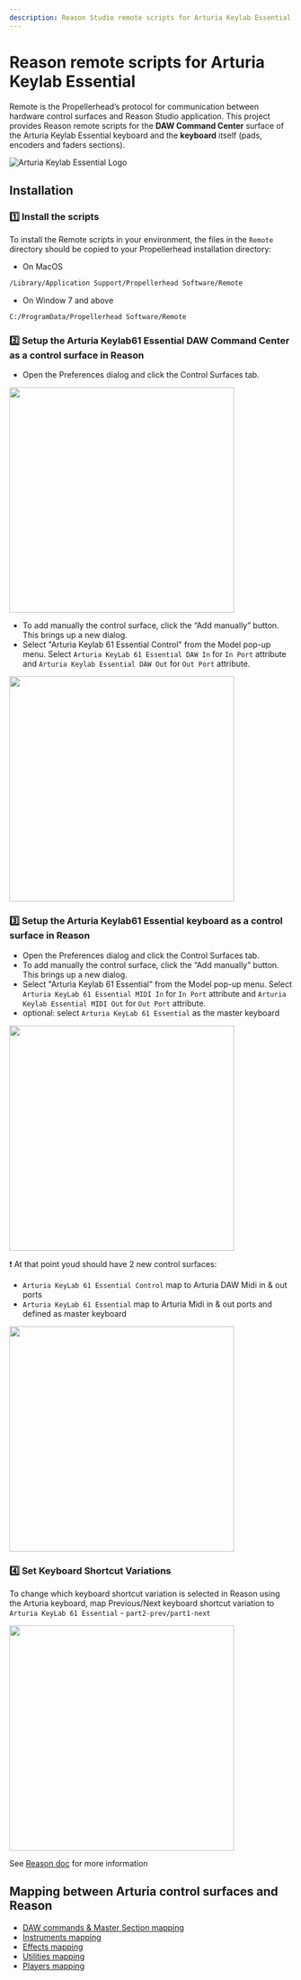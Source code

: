```yaml
---
description: Reason Studio remote scripts for Arturia Keylab Essential installation and configuration
---
```

# Reason remote scripts for Arturia Keylab Essential

Remote is the Propellerheadʼs protocol for communication between hardware control surfaces and Reason Studio application. This project provides Reason remote scripts for the **DAW Command Center** surface of the Arturia Keylab Essential keyboard and the **keyboard** itself (pads, encoders and faders sections).

![Arturia Keylab Essential Logo](https://medias.arturia.net/images/products/keylab-essential/keylab-essential-image.png)

## Installation

### :one: Install the scripts

To install the Remote scripts in your environment, the files in the `Remote` directory should be copied to your Propellerhead installation directory:

* On MacOS

```bash
/Library/Application Support/Propellerhead Software/Remote
```

* On Window 7 and above

```bash
C:/ProgramData/Propellerhead Software/Remote
```

### :two: Setup the Arturia Keylab61 Essential DAW Command Center as a control surface in Reason

* Open the Preferences dialog and click the Control Surfaces tab.

<img src="./images/OpenControlSurfaceTab.png" width="400">

* To add manually the control surface, click the “Add manually” button. This brings up a new dialog.
* Select "Arturia Keylab 61 Essential Control" from the Model pop-up menu. Select `Arturia KeyLab 61 Essential DAW In` for `In Port` attribute and `Arturia Keylab Essential DAW Out` for `Out Port` attribute.

<img src="./images/ControlSurfaceSelection.png" width="400">

### :three: Setup the Arturia Keylab61 Essential keyboard as a control surface in Reason

* Open the Preferences dialog and click the Control Surfaces tab.
* To add manually the control surface, click the “Add manually” button. This brings up a new dialog.
* Select "Arturia Keylab 61 Essential" from the Model pop-up menu. Select `Arturia KeyLab 61 Essential MIDI In` for `In Port` attribute and `Arturia Keylab Essential MIDI Out` for `Out Port` attribute.
* optional: select `Arturia KeyLab 61 Essential` as the master keyboard

<img src="./images/KeyboardSurfaceSelection.png" width="400">

:exclamation: At that point youd should have 2 new control surfaces:

* `Arturia KeyLab 61 Essential Control` map to Arturia DAW Midi in & out ports
* `Arturia KeyLab 61 Essential` map to Arturia Midi in & out ports and defined as master keyboard

<img src="./images/SetupFinal.png" width="400">

### :four: Set Keyboard Shortcut Variations

To change which keyboard shortcut variation is selected in Reason using the Arturia keyboard, map Previous/Next keyboard shortcut variation to `Arturia KeyLab 61 Essential` - `part2-prev/part1-next`

<img src="./images/SetKeyboardShortcutVariations.png" width="400">

See [Reason doc](http://docs.propellerheads.se/reason10/wwhelp/wwhimpl/js/html/wwhelp.htm#context=EngOpManProjectPro&topic=PreferencesControlSurface) for more information

## Mapping between Arturia control surfaces and Reason

* [DAW commands & Master Section mapping](./daw-mapping.md)
* [Instruments mapping](./instruments-mapping.md)
* [Effects mapping](./effects-mapping.md)
* [Utilities mapping](./utilities-mapping.md)
* [Players mapping](./players-mapping.md)
